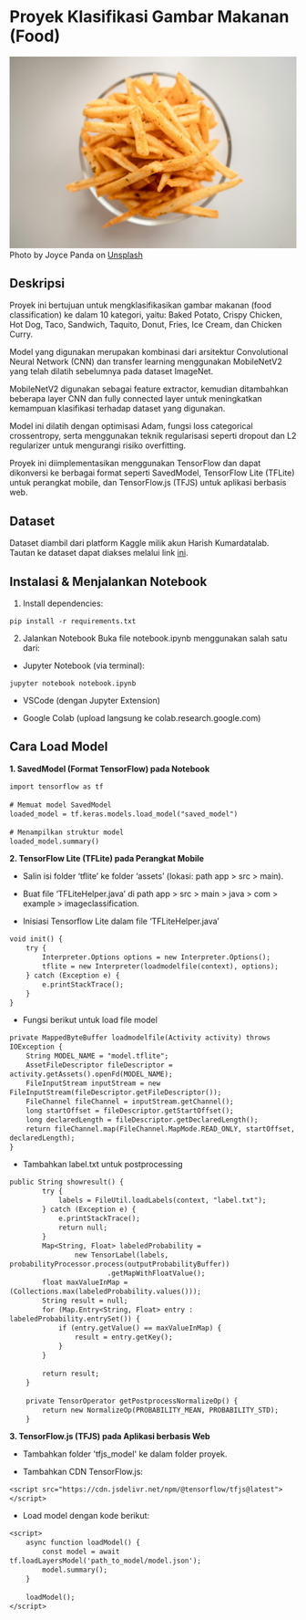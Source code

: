 # **Proyek Klasifikasi Gambar Makanan (Food)**

![Klasifikasi Gambar Makanan](joyce-panda-lpsbMRRqMQw-unsplash.jpg)
Photo by Joyce Panda on [Unsplash](https://unsplash.com/photos/french-fries-on-white-ceramic-plate-lpsbMRRqMQw?utm_content=creditShareLink&utm_medium=referral&utm_source=unsplash)

## **Deskripsi**

Proyek ini bertujuan untuk mengklasifikasikan gambar makanan (food classification) ke dalam 10 kategori, yaitu: Baked Potato, Crispy Chicken, Hot Dog, Taco, Sandwich, Taquito, Donut, Fries, Ice Cream, dan Chicken Curry.

Model yang digunakan merupakan kombinasi dari arsitektur Convolutional Neural Network (CNN) dan transfer learning menggunakan MobileNetV2 yang telah dilatih sebelumnya pada dataset ImageNet.

MobileNetV2 digunakan sebagai feature extractor, kemudian ditambahkan beberapa layer CNN dan fully connected layer untuk meningkatkan kemampuan klasifikasi terhadap dataset yang digunakan.

Model ini dilatih dengan optimisasi Adam, fungsi loss categorical crossentropy, serta menggunakan teknik regularisasi seperti dropout dan L2 regularizer untuk mengurangi risiko overfitting.

Proyek ini diimplementasikan menggunakan TensorFlow dan dapat dikonversi ke berbagai format seperti SavedModel, TensorFlow Lite (TFLite) untuk perangkat mobile, dan TensorFlow.js (TFJS) untuk aplikasi berbasis web.

## **Dataset**

Dataset diambil dari platform Kaggle milik akun Harish Kumardatalab. Tautan ke dataset dapat diakses melalui link [ini](https://www.kaggle.com/datasets/harishkumardatalab/food-image-classification-dataset).

## **Instalasi & Menjalankan Notebook**

1. Install dependencies:

```
pip install -r requirements.txt
```

2. Jalankan Notebook
   Buka file notebook.ipynb menggunakan salah satu dari:

- Jupyter Notebook (via terminal):

```
jupyter notebook notebook.ipynb
```

- VSCode (dengan Jupyter Extension)

- Google Colab (upload langsung ke colab.research.google.com)

## **Cara Load Model**

**1. SavedModel (Format TensorFlow) pada Notebook**

```
import tensorflow as tf

# Memuat model SavedModel
loaded_model = tf.keras.models.load_model("saved_model")

# Menampilkan struktur model
loaded_model.summary()
```

**2. TensorFlow Lite (TFLite) pada Perangkat Mobile**

- Salin isi folder ‘tflite’ ke folder ‘assets’ (lokasi: path app > src > main).

- Buat file ‘TFLiteHelper.java’ di path app > src > main > java > com > example > imageclassification.

- Inisiasi Tensorflow Lite dalam file ‘TFLiteHelper.java’

```
void init() {
    try {
        Interpreter.Options options = new Interpreter.Options();
        tflite = new Interpreter(loadmodelfile(context), options);
    } catch (Exception e) {
        e.printStackTrace();
    }
}
```

- Fungsi berikut untuk load file model

```
private MappedByteBuffer loadmodelfile(Activity activity) throws IOException {
    String MODEL_NAME = "model.tflite";
    AssetFileDescriptor fileDescriptor = activity.getAssets().openFd(MODEL_NAME);
    FileInputStream inputStream = new FileInputStream(fileDescriptor.getFileDescriptor());
    FileChannel fileChannel = inputStream.getChannel();
    long startOffset = fileDescriptor.getStartOffset();
    long declaredLength = fileDescriptor.getDeclaredLength();
    return fileChannel.map(FileChannel.MapMode.READ_ONLY, startOffset, declaredLength);
}
```

- Tambahkan label.txt untuk postprocessing

```
public String showresult() {
        try {
            labels = FileUtil.loadLabels(context, "label.txt");
        } catch (Exception e) {
            e.printStackTrace();
            return null;
        }
        Map<String, Float> labeledProbability =
                new TensorLabel(labels, probabilityProcessor.process(outputProbabilityBuffer))
                        .getMapWithFloatValue();
        float maxValueInMap = (Collections.max(labeledProbability.values()));
        String result = null;
        for (Map.Entry<String, Float> entry : labeledProbability.entrySet()) {
            if (entry.getValue() == maxValueInMap) {
                result = entry.getKey();
            }
        }

        return result;
    }

    private TensorOperator getPostprocessNormalizeOp() {
        return new NormalizeOp(PROBABILITY_MEAN, PROBABILITY_STD);
    }
```

**3. TensorFlow.js (TFJS) pada Aplikasi berbasis Web**

- Tambahkan folder 'tfjs_model' ke dalam folder proyek.

- Tambahkan CDN TensorFlow.js:

```
<script src="https://cdn.jsdelivr.net/npm/@tensorflow/tfjs@latest"></script>
```

- Load model dengan kode berikut:

```
<script>
    async function loadModel() {
        const model = await tf.loadLayersModel('path_to_model/model.json');
        model.summary();
    }

    loadModel();
</script>
```
